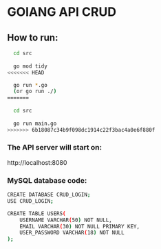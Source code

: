 # GOlANG API CRUD

## How to run:
```sh
  cd src
  
  go mod tidy
<<<<<<< HEAD

  go run *.go 
  (or go run ./)
=======
  
  cd src
	
  go run main.go
>>>>>>> 6b18087c34b9f098dc1914c22f3bac4a0e6f880f
```

### The API server will start on: 
http://localhost:8080

### MySQL database code:
```sh
CREATE DATABASE CRUD_LOGIN;
USE CRUD_LOGIN;

CREATE TABLE USERS(
	USERNAME VARCHAR(50) NOT NULL,
    EMAIL VARCHAR(30) NOT NULL PRIMARY KEY,
    USER_PASSWORD VARCHAR(18) NOT NULL
);
```

